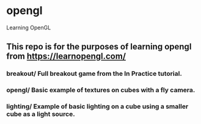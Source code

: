 # opengl
Learning OpenGL

## This repo is for the purposes of learning opengl from https://learnopengl.com/

### breakout/ Full breakout game from the In Practice tutorial.

### opengl/   Basic example of textures on cubes with a fly camera.

### lighting/ Example of basic lighting on a cube using a smaller cube as a light source.